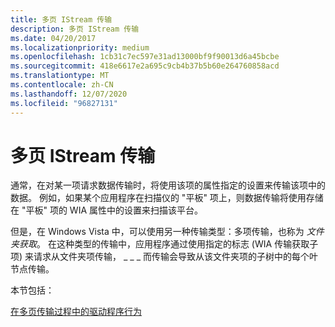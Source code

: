 ```yaml
---
title: 多页 IStream 传输
description: 多页 IStream 传输
ms.date: 04/20/2017
ms.localizationpriority: medium
ms.openlocfilehash: 1cb31c7ec597e31ad13000bf9f90013d6a45bcbe
ms.sourcegitcommit: 418e6617e2a695c9cb4b37b5b60e264760858acd
ms.translationtype: MT
ms.contentlocale: zh-CN
ms.lasthandoff: 12/07/2020
ms.locfileid: "96827131"
---
```

# <a name="multipage-istream-transfers"></a>多页 IStream 传输


通常，在对某一项请求数据传输时，将使用该项的属性指定的设置来传输该项中的数据。 例如，如果某个应用程序在扫描仪的 "平板" 项上，则数据传输将使用存储在 "平板" 项的 WIA 属性中的设置来扫描该平台。

但是，在 Windows Vista 中，可以使用另一种传输类型：多项传输，也称为 *文件夹获取*。 在这种类型的传输中，应用程序通过使用指定的标志 (WIA 传输获取子项) 来请求从文件夹项传输， \_ \_ \_ 而传输会导致从该文件夹项的子树中的每个叶节点传输。

本节包括：

[在多页传输过程中的驱动程序行为](driver-behavior-during-multipage-transfers.md)

 

 




